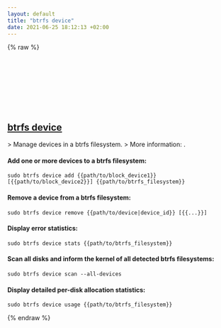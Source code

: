 ```yaml
---
layout: default
title: "btrfs device"
date: 2021-06-25 18:12:13 +02:00
---
```

{% raw %}
<h2 id="btrfs-device">
  <a href="/en/linux/btrfs-device.html">btrfs device</a> <a href="#btrfs-device"><svg class="icon">
    <use href="/assets/images/unicode_sprite.svg#link" />
  </svg></a>
</h2>
> Manage devices in a btrfs filesystem.
> More information: <https://btrfs.wiki.kernel.org/index.php/Manpage/btrfs-device>.

#### Add one or more devices to a btrfs filesystem:
```shell
sudo btrfs device add {{path/to/block_device1}} [{{path/to/block_device2}}] {{path/to/btrfs_filesystem}}
```
#### Remove a device from a btrfs filesystem:
```shell
sudo btrfs device remove {{path/to/device|device_id}} [{{...}}]
```
#### Display error statistics:
```shell
sudo btrfs device stats {{path/to/btrfs_filesystem}}
```
#### Scan all disks and inform the kernel of all detected btrfs filesystems:
```shell
sudo btrfs device scan --all-devices
```
#### Display detailed per-disk allocation statistics:
```shell
sudo btrfs device usage {{path/to/btrfs_filesystem}}
```
{% endraw %}
